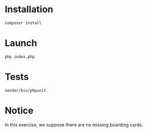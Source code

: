 # Installation
```shell script
composer install
```

# Launch
```shell script
php index.php
```

# Tests
```shell script
vendor/bin/phpunit
```

# Notice
In this exercise, we suppose there are no missing boarding cards.
